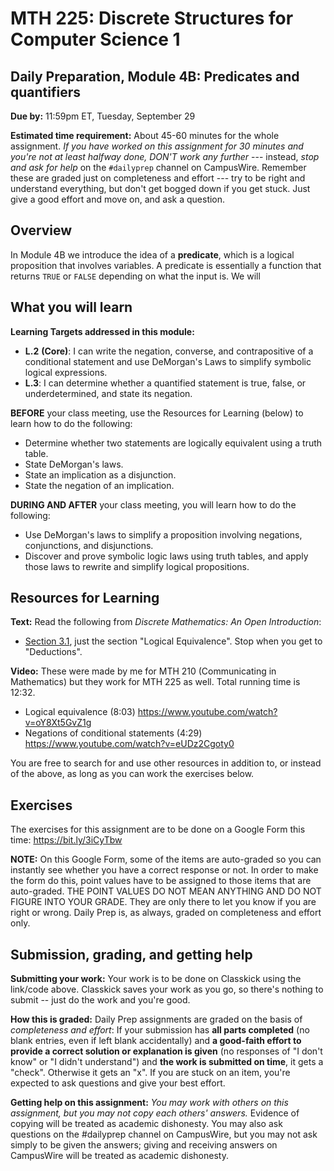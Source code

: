# MTH 225: Discrete Structures for Computer Science 1 

## Daily Preparation, Module 4B: Predicates and quantifiers

**Due by:** 11:59pm ET, Tuesday, September 29

**Estimated time requirement:** About 45-60 minutes for the whole assignment. *If you have worked on this assignment for 30 minutes and you're not at least halfway done, DON'T work any further* --- instead, *stop and ask for help* on the `#dailyprep` channel on CampusWire. Remember these are graded just on completeness and effort --- try to be right and understand everything, but don't get bogged down if you get stuck. Just give a good effort and move on, and ask a question. 



## Overview 

In Module 4B we introduce the idea of a **predicate**, which is a logical proposition that involves variables. A predicate is essentially a function that returns `TRUE` or `FALSE` depending on what the input is. We will 

## What you will learn 

**Learning Targets addressed in this module:** 

  + **L.2** **(Core)**: I can write the negation, converse, and contrapositive of a conditional statement and use DeMorgan's Laws to simplify symbolic logical expressions. 
  + **L.3**: I can determine whether a quantified statement is true, false, or underdetermined, and state its negation. 

**BEFORE** your class meeting, use the Resources for Learning (below) to learn how to do the following: 

- Determine whether two statements are logically equivalent using a truth table. 
- State DeMorgan's laws.
- State an implication as a disjunction. 
- State the negation of an implication. 



**DURING AND AFTER** your class meeting, you will learn how to do the following: 

- Use DeMorgan's laws to simplify a proposition involving negations, conjunctions, and disjunctions. 
- Discover and prove symbolic logic laws using truth tables, and apply those laws to rewrite and simplify logical propositions. 

## Resources for Learning

**Text:** Read the following from *Discrete Mathematics: An Open Introduction*: 

- [Section 3.1](http://discrete.openmathbooks.org/dmoi3/sec_propositional.html), just the section "Logical Equivalence". Stop when you get to "Deductions". 

**Video:** These were made by me for MTH 210 (Communicating in Mathematics) but they work for MTH 225 as well. Total running time is 12:32. 

- Logical equivalence (8:03) https://www.youtube.com/watch?v=oY8Xt5GvZ1g
- Negations of conditional statements (4:29) https://www.youtube.com/watch?v=eUDz2Cgoty0

You are free to search for and use other resources in addition to, or instead of the above, as long as you can work the exercises below.



## Exercises

The exercises for this assignment are to be done on a Google Form this time: https://bit.ly/3iCyTbw 

**NOTE:** On this Google Form, some of the items are auto-graded so you can instantly see whether you have a correct response or not. In order to make the form do this, point values have to be assigned to those items that are auto-graded. THE POINT VALUES DO NOT MEAN ANYTHING AND DO NOT FIGURE INTO YOUR GRADE. They are only there to let you know if you are right or wrong. Daily Prep is, as always, graded on completeness and effort only. 

## Submission, grading, and getting help 

**Submitting your work:** Your work is to be done on Classkick using the link/code above. Classkick saves your work as you go, so there's nothing to submit -- just do the work and you're good. 

**How this is graded:** Daily Prep assignments are graded on the basis of *completeness and effort*: If your submission has **all parts completed** (no blank entries, even if left blank accidentally) and **a good-faith effort to provide a correct solution or explanation is given** (no responses of "I don't know" or "I didn't understand") and **the work is submitted on time**, it gets a "check". Otherwise it gets an "x". If you are stuck on an item, you're expected to ask questions and give your best effort.  

**Getting help on this assignment:** *You may work with others on this assignment, but you may not copy each others' answers.* Evidence of copying will be treated as academic dishonesty. You may also ask questions on the #dailyprep channel on CampusWire, but you may not ask simply to be given the answers; giving and receiving answers on CampusWire will be treated as academic dishonesty.
<!--stackedit_data:
eyJoaXN0b3J5IjpbNjg1NDQyOTA0XX0=
-->